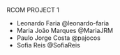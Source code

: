 RCOM PROJECT 1

  - Leonardo Faria @leonardo-faria
  - Maria João Marques @MariaJRM
  - Paulo Jorge Costa @pajocos
  - Sofia Reis @SofiaReis
